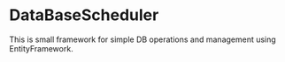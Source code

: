 # DataBaseScheduler
This is small framework for simple DB operations and management using EntityFramework.
